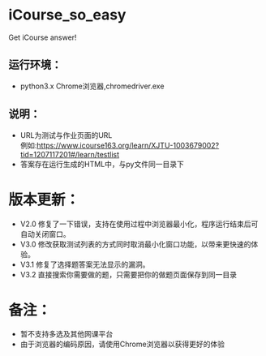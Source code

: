 # iCourse_so_easy
Get iCourse answer!

## 运行环境：
+ python3.x Chrome浏览器,chromedriver.exe<br>
## 说明：<br>
+ URL为测试与作业页面的URL     
 例如:https://www.icourse163.org/learn/XJTU-1003679002?tid=1207117201#/learn/testlist<br>
+ 答案存在运行生成的HTML中，与py文件同一目录下

# 版本更新：
+ V2.0 修复了一下错误，支持在使用过程中浏览器最小化，程序运行结束后可自动关闭窗口。
+ V3.0 修改获取测试列表的方式同时取消最小化窗口功能，以带来更快速的体验。
+ V3.1 修复了选择题答案无法显示的漏洞。
+ V3.2 直接搜索你需要做的题，只需要把你的做题页面保存到同一目录
# 备注：
+ 暂不支持多选及其他网课平台
+ 由于浏览器的编码原因，请使用Chrome浏览器以获得更好的体验
